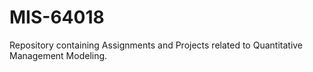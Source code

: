 # MIS-64018
Repository containing Assignments and Projects related to Quantitative Management Modeling.
